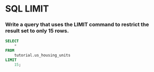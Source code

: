 # SQL LIMIT

### Write a query that uses the LIMIT command to restrict the result set to only 15 rows.
```sql
SELECT
    *
FROM
    tutorial.us_housing_units
LIMIT
    15;
```